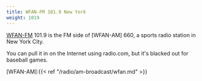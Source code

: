 ```yaml
---
title: WFAN-FM 101.9 New York
weight: 1019
---
```

[WFAN-FM] 101.9 is the FM side of
[WFAN-AM] 660, a sports radio station in
New York City.

You can pull it in on the Internet using
radio.com, but it's blacked out for baseball
games.

[WFAN-FM]:https://www.radio.com/wfan
[WFAN-AM]:{{< ref "/radio/am-broadcast/wfan.md" >}}
